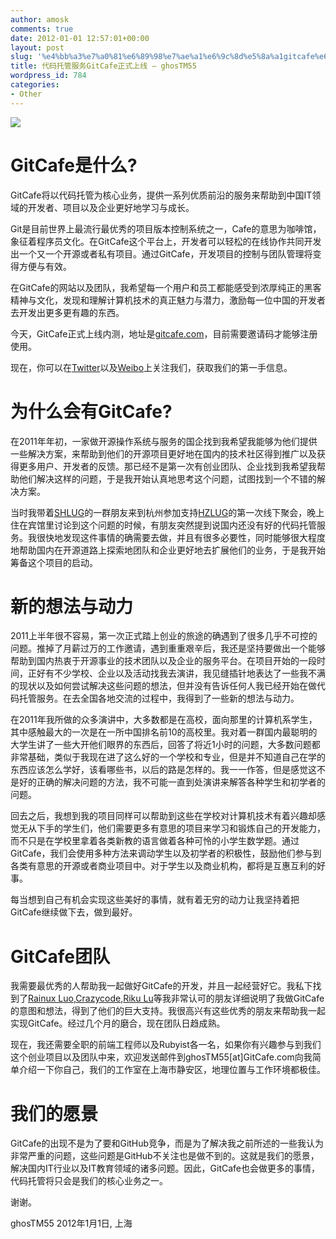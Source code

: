 ```yaml
---
author: amosk
comments: true
date: 2012-01-01 12:57:01+00:00
layout: post
slug: '%e4%bb%a3%e7%a0%81%e6%89%98%e7%ae%a1%e6%9c%8d%e5%8a%a1gitcafe%e6%ad%a3%e5%bc%8f%e4%b8%8a%e7%ba%bf'
title: 代码托管服务GitCafe正式上线 — ghosTM55
wordpress_id: 784
categories:
- Other
---
```


[![](http://ghostunix.org/blog/wp-content/uploads/2011/12/Screenshot.png)](http://ghostunix.org/blog/wp-content/uploads/2011/12/Screenshot.png)





# GitCafe是什么?


GitCafe将以代码托管为核心业务，提供一系列优质前沿的服务来帮助到中国IT领域的开发者、项目以及企业更好地学习与成长。

Git是目前世界上最流行最优秀的项目版本控制系统之一，Cafe的意思为咖啡馆，象征着程序员文化。在GitCafe这个平台上，开发者可以轻松的在线协作共同开发出一个又一个开源或者私有项目。通过GitCafe，开发项目的控制与团队管理将变得方便与有效。

在GitCafe的网站以及团队，我希望每一个用户和员工都能感受到浓厚纯正的黑客精神与文化，发现和理解计算机技术的真正魅力与潜力，激励每一位中国的开发者去开发出更多更有趣的东西。

今天，GitCafe正式上线内测，地址是[gitcafe.com](http://gitcafe.com/)，目前需要邀请码才能够注册使用。

现在，你可以在[Twitter](http://twitter.com/gitcafe)以及[Weibo](http://weibo.com/gitcafe)上关注我们，获取我们的第一手信息。


# 为什么会有GitCafe?


在2011年年初，一家做开源操作系统与服务的国企找到我希望我能够为他们提供一些解决方案，来帮助到他们的开源项目更好地在国内的技术社区得到推广以及获得更多用户、开发者的反馈。那已经不是第一次有创业团队、企业找到我希望我帮助他们解决这样的问题，于是我开始认真地思考这个问题，试图找到一个不错的解决方案。

当时我带着[SHLUG](http://groups.google.com/group/shlug)的一群朋友来到杭州参加支持[HZLUG](http://groups.google.com/group/hzlug)的第一次线下聚会，晚上住在宾馆里讨论到这个问题的时候，有朋友突然提到说国内还没有好的代码托管服务。我很快地发现这件事情的确需要去做，并且有很多必要性，同时能够很大程度地帮助国内在开源道路上探索地团队和企业更好地去扩展他们的业务，于是我开始筹备这个项目的启动。


# 新的想法与动力


2011上半年很不容易，第一次正式踏上创业的旅途的确遇到了很多几乎不可控的问题。推掉了月薪过万的工作邀请，遇到重重艰辛后，我还是坚持要做出一个能够帮助到国内热衷于开源事业的技术团队以及企业的服务平台。在项目开始的一段时间，正好有不少学校、企业以及活动找我去演讲，我见缝插针地表达了一些我不满的现状以及如何尝试解决这些问题的想法，但并没有告诉任何人我已经开始在做代码托管服务。在去全国各地交流的过程中，我得到了一些新的想法与动力。

在2011年我所做的众多演讲中，大多数都是在高校，面向那里的计算机系学生，其中感触最大的一次是在一所中国排名前10的高校里。我对着一群国内最聪明的大学生讲了一些大开他们眼界的东西后，回答了将近1小时的问题，大多数问题都非常基础，类似于我现在进了这么好的一个学校和专业，但是并不知道自己在学的东西应该怎么学好，该看哪些书，以后的路是怎样的。我一一作答，但是感觉这不是好的正确的解决问题的方法，我不可能一直到处演讲来解答各种学生和初学者的问题。

回去之后，我想到我的项目同样可以帮助到这些在学校对计算机技术有着兴趣却感觉无从下手的学生们，他们需要更多有意思的项目来学习和锻炼自己的开发能力，而不只是在学校里拿着各类新教的语言做着各种可怜的小学生数学题。通过GitCafe，我们会使用多种方法来调动学生以及初学者的积极性，鼓励他们参与到各类有意思的开源或者商业项目中。对于学生以及商业机构，都将是互惠互利的好事。

每当想到自己有机会实现这些美好的事情，就有着无穷的动力让我坚持着把GitCafe继续做下去，做到最好。


# GitCafe团队


我需要最优秀的人帮助我一起做好GitCafe的开发，并且一起经营好它。我私下找到了[Rainux Luo](http://twitter.com/rainux),[Crazycode](https://twitter.com/#!/crazycode),[Riku Lu](http://twitter.com/riku)等我非常认可的朋友详细说明了我做GitCafe的意图和想法，得到了他们的巨大支持。我很高兴有这些优秀的朋友来帮助我一起实现GitCafe。经过几个月的磨合，现在团队日趋成熟。

现在，我还需要全职的前端工程师以及Rubyist各一名，如果你有兴趣参与到我们这个创业项目以及团队中来，欢迎发送邮件到ghosTM55[at]GitCafe.com向我简单介绍一下你自己，我们的工作室在上海市静安区，地理位置与工作环境都极佳。


# 我们的愿景


GitCafe的出现不是为了要和GitHub竞争，而是为了解决我之前所述的一些我认为非常严重的问题，这些问题是GitHub不关注也是做不到的。这就是我们的愿景，解决国内IT行业以及IT教育领域的诸多问题。因此，GitCafe也会做更多的事情，代码托管将只会是我们的核心业务之一。

谢谢。

ghosTM55 2012年1月1日, 上海



